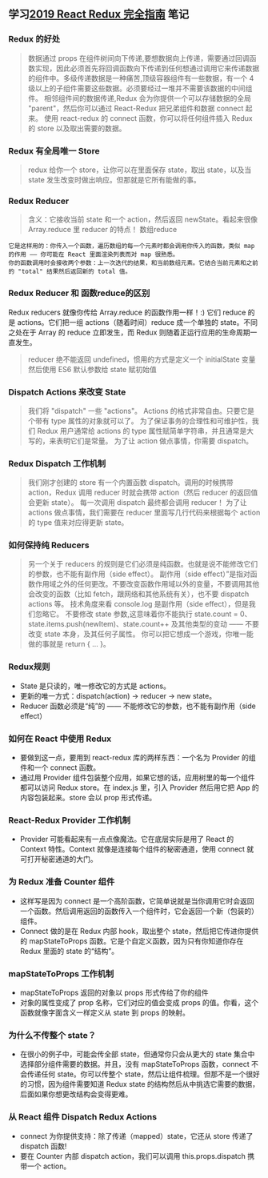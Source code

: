 ## 学习[2019 React Redux 完全指南](https://juejin.im/post/5cac8ccd6fb9a068530111c7#heading-29) 笔记

### Redux 的好处

> 数据通过 props 在组件树间向下传递,要想数据向上传递，需要通过回调函数实现，因此必须首先将回调函数向下传递到任何想通过调用它来传递数据的组件中。多级传递数据是一种痛苦,顶级容器组件有一些数据，有一个 4 级以上的子组件需要这些数据。必须要经过一堆并不需要该数据的中间组件。
> 相邻组件间的数据传递,Redux 会为你提供一个可以存储数据的全局 "parent"，然后你可以通过 React-Redux 把兄弟组件和数据 connect 起来。
> 使用 react-redux 的 connect 函数，你可以将任何组件插入 Redux 的 store 以及取出需要的数据。
### Redux 有全局唯一 Store
> redux 给你一个 store，让你可以在里面保存 state，取出 state，以及当 state 发生改变时做出响应。但那就是它所有能做的事。
### Redux Reducer
> 含义：它接收当前 state 和一个 action，然后返回 newState。看起来很像 Array.reduce 里 reducer 的特点！
> 数组reduce
```
它是这样用的：你传入一个函数，遍历数组的每一个元素时都会调用你传入的函数，类似 map 的作用 —— 你可能在 React 里面渲染列表而对 map 很熟悉。
你的函数调用时会接收两个参数：上一次迭代的结果，和当前数组元素。它结合当前元素和之前的 "total" 结果然后返回新的 total 值。
```
### Redux Reducer 和 函数reduce的区别
Redux reducers 就像你传给 Array.reduce 的函数作用一样！:) 它们 reduce 的是 actions。它们把一组 actions（随着时间）reduce 成一个单独的 state。不同之处在于 Array 的 reduce 立即发生，而 Redux 则随着正运行应用的生命周期一直发生。

> reducer 绝不能返回 undefined，惯用的方式是定义一个 initialState 变量然后使用 ES6 默认参数给 state 赋初始值

### Dispatch Actions 来改变 State
> 我们将 "dispatch" 一些 "actions"。
>Actions 的格式非常自由。只要它是个带有 type 属性的对象就可以了。
>为了保证事务的合理性和可维护性，我们 Redux 用户通常给 actions 的 type 属性赋简单字符串，并且通常是大写的，来表明它们是常量。
>为了让 action 做点事情，你需要 dispatch。

### Redux Dispatch 工作机制
> 我们刚才创建的 store 有一个内置函数 dispatch。调用的时候携带 action，Redux 调用 reducer 时就会携带 action（然后 reducer 的返回值会更新 state）。
>每一次调用 dispatch 最终都会调用 reducer！
>为了让 actions 做点事情，我们需要在 reducer 里面写几行代码来根据每个 action 的 type 值来对应得更新 state。

### 如何保持纯 Reducers
>另一个关于 reducers 的规则是它们必须是纯函数。也就是说不能修改它们的参数，也不能有副作用（side effect）。
>副作用（side effect）”是指对函数作用域之外的任何更改。不要改变函数作用域以外的变量，不要调用其他会改变的函数（比如 fetch，跟网络和其他系统有关），也不要 dispatch actions 等。
技术角度来看 console.log 是副作用（side effect），但是我们忽略它。
>不要修改 state 参数,这意味着你不能执行 state.count = 0、state.items.push(newItem)、state.count++ 及其他类型的变动 —— 不要改变 state 本身，及其任何子属性。
>你可以把它想成一个游戏，你唯一能做的事就是 return { ... }。

### Redux规则
- State 是只读的，唯一修改它的方式是 actions。
- 更新的唯一方式：dispatch(action) -> reducer -> new state。
- Reducer 函数必须是“纯”的 —— 不能修改它的参数，也不能有副作用（side effect）

### 如何在 React 中使用 Redux
- 要做到这一点，要用到 react-redux 库的两样东西：一个名为 Provider 的组件和一个 connect 函数。
- 通过用 Provider 组件包装整个应用，如果它想的话，应用树里的每一个组件都可以访问 Redux store。在 index.js 里，引入 Provider 然后用它把 App 的内容包装起来。store 会以 prop 形式传递。

### React-Redux Provider 工作机制
- Provider 可能看起来有一点点像魔法。它在底层实际是用了 React 的 Context 特性。Context 就像是连接每个组件的秘密通道，使用 connect 就可打开秘密通道的大门。

### 为 Redux 准备 Counter 组件
- 这样写是因为 connect 是一个高阶函数，它简单说就是当你调用它时会返回一个函数。然后调用返回的函数传入一个组件时，它会返回一个新（包装的）组件。
- Connect 做的是在 Redux 内部 hook，取出整个 state，然后把它传进你提供的 mapStateToProps 函数。它是个自定义函数，因为只有你知道你存在 Redux 里面的 state 的“结构”。
### mapStateToProps 工作机制
- mapStateToProps 返回的对象以 props 形式传给了你的组件
- 对象的属性变成了 prop 名称，它们对应的值会变成 props 的值。你看，这个函数就像字面含义一样定义从 state 到 props 的映射。

### 为什么不传整个 state？
- 在很小的例子中，可能会传全部 state，但通常你只会从更大的 state 集合中选择部分组件需要的数据。并且，没有 mapStateToProps 函数，connect 不会传递任何 state。你可以传整个 state，然后让组件梳理。但那不是一个很好的习惯，因为组件需要知道 Redux state 的结构然后从中挑选它需要的数据，后面如果你想更改结构会变得更难。

### 从 React 组件 Dispatch Redux Actions
- connect 为你提供支持：除了传递（mapped）state，它还从 store 传递了 dispatch 函数!
- 要在 Counter 内部 dispatch action，我们可以调用 this.props.dispatch 携带一个 action。
